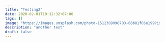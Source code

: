 ```yaml
---
title: "Testing2"
date: 2020-02-01T19:12:32+07:00
tags: []
image: "https://images.unsplash.com/photo-1512389098783-66b81f86e199?ixlib=rb-1.2.1&auto=format&fit=crop&w=900&h=400&q=80"
description: "another test"
draft: false
---
```

